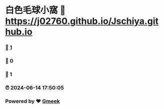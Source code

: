 # 白色毛球小窩 :link: https://j02760.github.io/Jschiya.github.io 
### :page_facing_up: [1](https://j02760.github.io/Jschiya.github.io/tag.html) 
### :speech_balloon: 0 
### :hibiscus: 1 
### :alarm_clock: 2024-06-14 17:50:05 
### Powered by :heart: [Gmeek](https://github.com/Meekdai/Gmeek)
